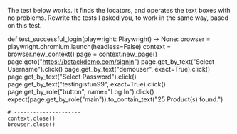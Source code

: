 The test below works. It finds the locators, and operates the text boxes with no problems.
Rewrite the tests I asked you, to work in the same way, based on this test.

def test_successful_login(playwright: Playwright) -> None:
    browser = playwright.chromium.launch(headless=False)
    context = browser.new_context()
    page = context.new_page()
    page.goto("https://bstackdemo.com/signin")
    page.get_by_text("Select Username").click()
    page.get_by_text("demouser", exact=True).click()
    page.get_by_text("Select Password").click()
    page.get_by_text("testingisfun99", exact=True).click()
    page.get_by_role("button", name="Log In").click()
    expect(page.get_by_role("main")).to_contain_text("25 Product(s) found.")

    # ---------------------
    context.close()
    browser.close()

